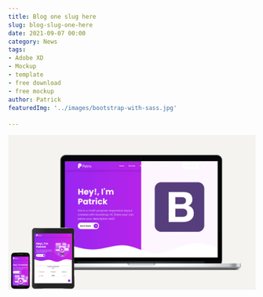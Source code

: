 ```yaml
---
title: Blog one slug here
slug: blog-slug-one-here
date: 2021-09-07 00:00
category: News
tags: 
- Adobe XD
- Mockup
- template
- free download
- free mockup
author: Patrick
featuredImg: '../images/bootstrap-with-sass.jpg'      

---
```


![Bootstrap 5 template ](../images/bootstrap-with-sass.jpg)